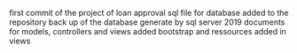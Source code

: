 first commit of the project of loan approval
sql file for database added to the repository
back up of the database generate by sql server 2019
documents for models, controllers and views added
bootstrap and ressources added in views